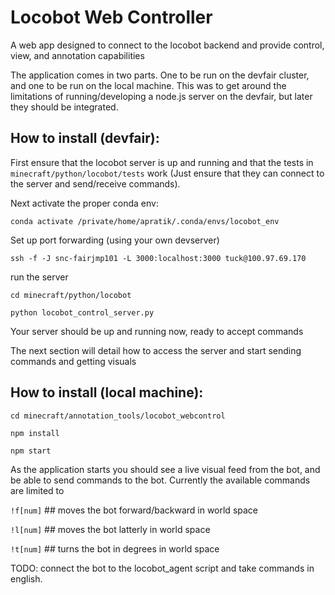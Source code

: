 # Locobot Web Controller
A web app designed to connect to the locobot backend and provide control, view, and annotation capabilities 

The application comes in two parts. One to be run on the devfair cluster, and one to be run on the local machine. This was to get around the limitations of running/developing a node.js server on the devfair, but later they should be integrated.

## How to install (devfair):
First ensure that the locobot server is up and running and that the tests in `minecraft/python/locobot/tests` work (Just ensure that they can connect to the server and send/receive commands).

Next activate the proper conda env:

`conda activate /private/home/apratik/.conda/envs/locobot_env`

Set up port forwarding (using your own devserver)

`ssh -f -J snc-fairjmp101 -L 3000:localhost:3000 tuck@100.97.69.170`

run the server

`cd minecraft/python/locobot`

`python locobot_control_server.py`

Your server should be up and running now, ready to accept commands

The next section will detail how to access the server and start sending commands and getting visuals

## How to install (local machine):

`cd minecraft/annotation_tools/locobot_webcontrol`

`npm install`

`npm start`

As the application starts you should see a live visual feed from the bot, and be able to send commands to the bot.
Currently the available commands are limited to 

`!f[num]` ## moves the bot forward/backward in world space

`!l[num]` ## moves the bot latterly in world space

`!t[num]` ## turns the bot in degrees in world space

TODO: connect the bot to the locobot_agent script and take commands in english.


